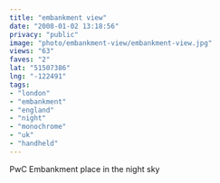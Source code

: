 ```yaml
---
title: "embankment view"
date: "2008-01-02 13:18:56"
privacy: "public"
image: "photo/embankment-view/embankment-view.jpg"
views: "63"
faves: "2"
lat: "51507386"
lng: "-122491"
tags:
- "london"
- "embankment"
- "england"
- "night"
- "monochrome"
- "uk"
- "handheld"
---
```

PwC Embankment place in the night sky
